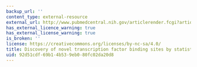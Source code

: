 ```yaml
---
backup_url: ''
content_type: external-resource
external_url: http://www.pubmedcentral.nih.gov/articlerender.fcgi?artid=140044
has_external_licence_warning: true
has_external_license_warning: true
is_broken: ''
license: https://creativecommons.org/licenses/by-nc-sa/4.0/
title: Discovery of novel transcription factor binding sites by statistical overrepresentation
uid: 92d51cdf-69b1-4b53-9eb0-80fc02da20d8
---
```

